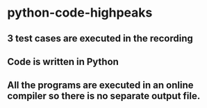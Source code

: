 # python-code-highpeaks

## 3 test cases are executed in the recording

## Code is written in Python

## All the programs are executed in an online compiler so there is no separate output file.

